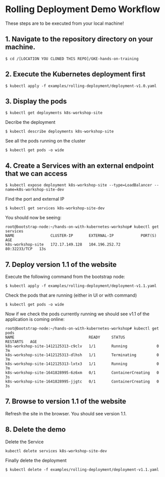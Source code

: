 # Rolling Deployment Demo Workflow

These steps are to be executed from your local machine!

## 1. Navigate to the repository directory on your machine.  

```
$ cd /[LOCATION YOU CLONED THIS REPO]/GKE-hands-on-training
```

## 2. Execute the Kubernetes deployment first

```
$ kubectl apply -f examples/rolling-deployment/deployment-v1.0.yaml
```

## 3. Display the pods

```
$ kubectl get deployments k8s-workshop-site
```
Decribe the deployment

```
$ kubectl describe deployments k8s-workshop-site
```
See all the pods running on the cluster

```
$ kubectl get pods -o wide
```

## 4. Create a Services with an external endpoint that we can access

```
$ kubectl expose deployment k8s-workshop-site --type=LoadBalancer --name=k8s-workshop-site-dev
```
Find the port and external IP

```
$ kubectl get services k8s-workshop-site-dev
```

You should now be seeing:

```
root@bootstrap-node:~/hands-on-with-kubernetes-workshop# kubectl get services
NAME                CLUSTER-IP       EXTERNAL-IP            PORT(S)        AGE
k8s-workshop-site   172.17.149.128   104.196.252.72         80:32233/TCP   13s
```

## 7. Deploy version 1.1 of the website

Execute the following command from the bootstrap node:

```
$ kubectl apply -f examples/rolling-deployment/deployment-v1.1.yaml
```
Check the pods that are running (either in UI or with command)

```
$ kubectl get pods -o wide
```

Now if we check the pods currently running we should see v1.1 of the application is coming online:

```
root@bootstrap-node:~/hands-on-with-kubernetes-workshop# kubectl get pods
NAME                                 READY     STATUS              RESTARTS   AGE
k8s-workshop-site-1412125313-c9clv   1/1       Running             0          7m
k8s-workshop-site-1412125313-dlhsh   1/1       Terminating         0          7m
k8s-workshop-site-1412125313-lxtx3   1/1       Running             0          7m
k8s-workshop-site-1641828995-6z6xm   0/1       ContainerCreating   0          3s
k8s-workshop-site-1641828995-jjgtc   0/1       ContainerCreating   0          3s
```

## 7. Browse to version 1.1 of the website

Refresh the site in the browser. You should see version 1.1.

## 8. Delete the demo

Delete the Service

```
kubectl delete services k8s-workshop-site-dev
```

Finally delete the deployment

```
$ kubectl delete -f examples/rolling-deployment/deployment-v1.1.yaml
```
